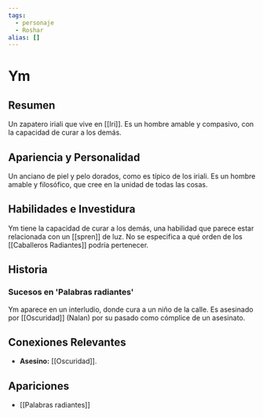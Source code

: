 ```yaml
---
tags:
  - personaje
  - Roshar
alias: []
---
```


# Ym

## Resumen
Un zapatero iriali que vive en [[Iri]]. Es un hombre amable y compasivo, con la capacidad de curar a los demás.

## Apariencia y Personalidad
Un anciano de piel y pelo dorados, como es típico de los iriali. Es un hombre amable y filosófico, que cree en la unidad de todas las cosas.

## Habilidades e Investidura
Ym tiene la capacidad de curar a los demás, una habilidad que parece estar relacionada con un [[spren]] de luz. No se especifica a qué orden de los [[Caballeros Radiantes]] podría pertenecer.

## Historia
### Sucesos en 'Palabras radiantes'
Ym aparece en un interludio, donde cura a un niño de la calle. Es asesinado por [[Oscuridad]] (Nalan) por su pasado como cómplice de un asesinato.

## Conexiones Relevantes
* **Asesino:** [[Oscuridad]].

## Apariciones
* [[Palabras radiantes]]
